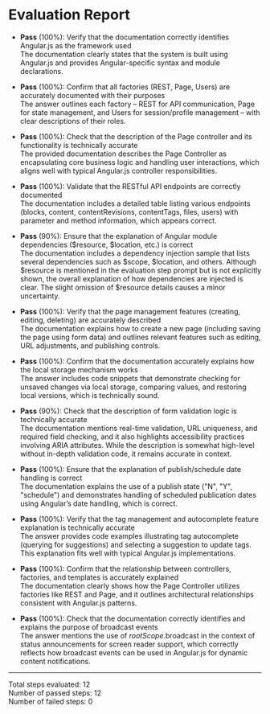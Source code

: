 # Evaluation Report

- **Pass** (100%): Verify that the documentation correctly identifies Angular.js as the framework used  
  The documentation clearly states that the system is built using Angular.js and provides Angular-specific syntax and module declarations.

- **Pass** (100%): Confirm that all factories (REST, Page, Users) are accurately documented with their purposes  
  The answer outlines each factory – REST for API communication, Page for state management, and Users for session/profile management – with clear descriptions of their roles.

- **Pass** (100%): Check that the description of the Page controller and its functionality is technically accurate  
  The provided documentation describes the Page Controller as encapsulating core business logic and handling user interactions, which aligns well with typical Angular.js controller responsibilities.

- **Pass** (100%): Validate that the RESTful API endpoints are correctly documented  
  The documentation includes a detailed table listing various endpoints (blocks, content, contentRevisions, contentTags, files, users) with parameter and method information, which appears correct.

- **Pass** (90%): Ensure that the explanation of Angular module dependencies ($resource, $location, etc.) is correct  
  The documentation includes a dependency injection sample that lists several dependencies such as $scope, $location, and others. Although $resource is mentioned in the evaluation step prompt but is not explicitly shown, the overall explanation of how dependencies are injected is clear. The slight omission of $resource details causes a minor uncertainty.

- **Pass** (100%): Verify that the page management features (creating, editing, deleting) are accurately described  
  The documentation explains how to create a new page (including saving the page using form data) and outlines relevant features such as editing, URL adjustments, and publishing controls.

- **Pass** (100%): Confirm that the documentation accurately explains how the local storage mechanism works  
  The answer includes code snippets that demonstrate checking for unsaved changes via local storage, comparing values, and restoring local versions, which is technically sound.

- **Pass** (90%): Check that the description of form validation logic is technically accurate  
  The documentation mentions real-time validation, URL uniqueness, and required field checking, and it also highlights accessibility practices involving ARIA attributes. While the description is somewhat high-level without in-depth validation code, it remains accurate in context.

- **Pass** (100%): Ensure that the explanation of publish/schedule date handling is correct  
  The documentation explains the use of a publish state ("N", "Y", "schedule") and demonstrates handling of scheduled publication dates using Angular’s date handling, which is correct.

- **Pass** (100%): Verify that the tag management and autocomplete feature explanation is technically accurate  
  The answer provides code examples illustrating tag autocomplete (querying for suggestions) and selecting a suggestion to update tags. This explanation fits well with typical Angular.js implementations.

- **Pass** (100%): Confirm that the relationship between controllers, factories, and templates is accurately explained  
  The documentation clearly shows how the Page Controller utilizes factories like REST and Page, and it outlines architectural relationships consistent with Angular.js patterns.

- **Pass** (100%): Check that the documentation correctly identifies and explains the purpose of broadcast events  
  The answer mentions the use of $rootScope.$broadcast in the context of status announcements for screen reader support, which correctly reflects how broadcast events can be used in Angular.js for dynamic content notifications.

---

Total steps evaluated: 12  
Number of passed steps: 12  
Number of failed steps: 0
